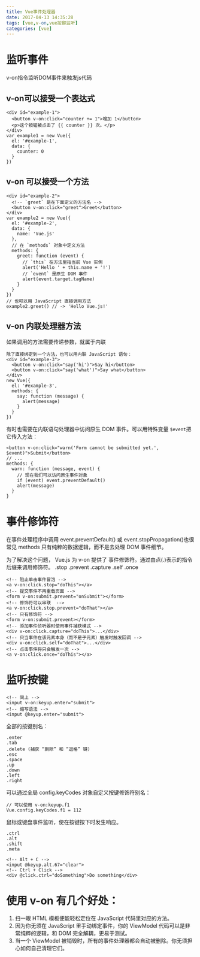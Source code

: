 ```yaml
---
title: Vue事件处理器
date: 2017-04-13 14:35:28
tags: [vue,v-on,vue按键监听]
categories: [vue]
---
```


# 监听事件
v-on指令监听DOM事件来触发js代码

## v-on可以接受一个表达式
```
<div id="example-1">
  <button v-on:click="counter += 1">增加 1</button>
  <p>这个按钮被点击了 {{ counter }} 次。</p>
</div>
var example1 = new Vue({
  el: '#example-1',
  data: {
    counter: 0
  }
})
```

## v-on 可以接受一个方法
```
<div id="example-2">
  <!-- `greet` 是在下面定义的方法名 -->
  <button v-on:click="greet">Greet</button>
</div>
var example2 = new Vue({
  el: '#example-2',
  data: {
    name: 'Vue.js'
  },
  // 在 `methods` 对象中定义方法
  methods: {
    greet: function (event) {
      // `this` 在方法里指当前 Vue 实例
      alert('Hello ' + this.name + '!')
      // `event` 是原生 DOM 事件
      alert(event.target.tagName)
    }
  }
})
// 也可以用 JavaScript 直接调用方法
example2.greet() // -> 'Hello Vue.js!'
```
<!-- more -->
## v-on 内联处理器方法
如果调用的方法需要传递参数，就属于内联

```
除了直接绑定到一个方法，也可以用内联 JavaScript 语句：
<div id="example-3">
  <button v-on:click="say('hi')">Say hi</button>
  <button v-on:click="say('what')">Say what</button>
</div>
new Vue({
  el: '#example-3',
  methods: {
    say: function (message) {
      alert(message)
    }
  }
})
```

有时也需要在内联语句处理器中访问原生 DOM 事件。可以用特殊变量 ` $event `把它传入方法：

```
<button v-on:click="warn('Form cannot be submitted yet.', $event)">Submit</button>
// ...
methods: {
  warn: function (message, event) {
    // 现在我们可以访问原生事件对象
    if (event) event.preventDefault()
    alert(message)
  }
}
```

# 事件修饰符

在事件处理程序中调用 event.preventDefault() 或 event.stopPropagation()也很常见
methods 只有纯粹的数据逻辑，而不是去处理 DOM 事件细节。

为了解决这个问题， Vue.js 为 v-on 提供了 事件修饰符。通过由点(.)表示的指令后缀来调用修饰符。
.stop
.prevent
.capture
.self
.once

```
<!-- 阻止单击事件冒泡 -->
<a v-on:click.stop="doThis"></a>
<!-- 提交事件不再重载页面 -->
<form v-on:submit.prevent="onSubmit"></form>
<!-- 修饰符可以串联  -->
<a v-on:click.stop.prevent="doThat"></a>
<!-- 只有修饰符 -->
<form v-on:submit.prevent></form>
<!-- 添加事件侦听器时使用事件捕获模式 -->
<div v-on:click.capture="doThis">...</div>
<!-- 只当事件在该元素本身（而不是子元素）触发时触发回调 -->
<div v-on:click.self="doThat">...</div>
<!-- 点击事件将只会触发一次 -->
<a v-on:click.once="doThis"></a>
```

# 监听按键
```
<!-- 同上 -->
<input v-on:keyup.enter="submit">
<!-- 缩写语法 -->
<input @keyup.enter="submit">
```

全部的按键别名：

    .enter
    .tab
    .delete (捕获 “删除” 和 “退格” 键)
    .esc
    .space
    .up
    .down
    .left
    .right

可以通过全局 config.keyCodes 对象自定义按键修饰符别名：

    // 可以使用 v-on:keyup.f1
    Vue.config.keyCodes.f1 = 112
    
鼠标或键盘事件监听，使在按键按下时发生响应。
    
    .ctrl
    .alt
    .shift
    .meta
```
<!-- Alt + C -->
<input @keyup.alt.67="clear">
<!-- Ctrl + Click -->
<div @click.ctrl="doSomething">Do something</div>
```


# 使用 v-on 有几个好处：
1. 扫一眼 HTML 模板便能轻松定位在 JavaScript 代码里对应的方法。
2. 因为你无须在 JavaScript 里手动绑定事件，你的 ViewModel 代码可以是非常纯粹的逻辑，和 DOM 完全解耦，更易于测试。
3. 当一个 ViewModel 被销毁时，所有的事件处理器都会自动被删除。你无须担心如何自己清理它们。

